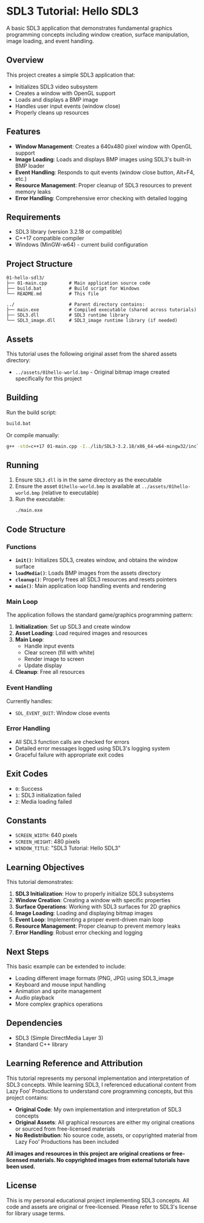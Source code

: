# SDL3 Tutorial: Hello SDL3

A basic SDL3 application that demonstrates fundamental graphics programming concepts including window creation, surface manipulation, image loading, and event handling.

## Overview

This project creates a simple SDL3 application that:
- Initializes SDL3 video subsystem
- Creates a window with OpenGL support
- Loads and displays a BMP image
- Handles user input events (window close)
- Properly cleans up resources

## Features

- **Window Management**: Creates a 640x480 pixel window with OpenGL support
- **Image Loading**: Loads and displays BMP images using SDL3's built-in BMP loader
- **Event Handling**: Responds to quit events (window close button, Alt+F4, etc.)
- **Resource Management**: Proper cleanup of SDL3 resources to prevent memory leaks
- **Error Handling**: Comprehensive error checking with detailed logging

## Requirements

- SDL3 library (version 3.2.18 or compatible)
- C++17 compatible compiler
- Windows (MinGW-w64) - current build configuration

## Project Structure

```
01-hello-sdl3/
├── 01-main.cpp        # Main application source code
├── build.bat          # Build script for Windows
└── README.md          # This file

../                    # Parent directory contains:
├── main.exe           # Compiled executable (shared across tutorials)
├── SDL3.dll           # SDL3 runtime library
└── SDL3_image.dll     # SDL3_image runtime library (if needed)
```

## Assets

This tutorial uses the following original asset from the shared assets directory:
- `../assets/01hello-world.bmp` - Original bitmap image created specifically for this project

## Building

Run the build script:
```bash
build.bat
```

Or compile manually:
```bash
g++ -std=c++17 01-main.cpp -I../lib/SDL3-3.2.18/x86_64-w64-mingw32/include -L../lib/SDL3-3.2.18/x86_64-w64-mingw32/lib -lSDL3 -o main.exe
```

## Running

1. Ensure `SDL3.dll` is in the same directory as the executable
2. Ensure the asset `01hello-world.bmp` is available at `../assets/01hello-world.bmp` (relative to executable)
3. Run the executable:
   ```bash
   ./main.exe
   ```

## Code Structure

### Functions

- **`init()`**: Initializes SDL3, creates window, and obtains the window surface
- **`loadMedia()`**: Loads BMP images from the assets directory
- **`cleanup()`**: Properly frees all SDL3 resources and resets pointers
- **`main()`**: Main application loop handling events and rendering

### Main Loop

The application follows the standard game/graphics programming pattern:

1. **Initialization**: Set up SDL3 and create window
2. **Asset Loading**: Load required images and resources
3. **Main Loop**:
   - Handle input events
   - Clear screen (fill with white)
   - Render image to screen
   - Update display
4. **Cleanup**: Free all resources

### Event Handling

Currently handles:
- `SDL_EVENT_QUIT`: Window close events

### Error Handling

- All SDL3 function calls are checked for errors
- Detailed error messages logged using SDL3's logging system
- Graceful failure with appropriate exit codes

## Exit Codes

- `0`: Success
- `1`: SDL3 initialization failed
- `2`: Media loading failed

## Constants

- `SCREEN_WIDTH`: 640 pixels
- `SCREEN_HEIGHT`: 480 pixels
- `WINDOW_TITLE`: "SDL3 Tutorial: Hello SDL3"

## Learning Objectives

This tutorial demonstrates:

1. **SDL3 Initialization**: How to properly initialize SDL3 subsystems
2. **Window Creation**: Creating a window with specific properties
3. **Surface Operations**: Working with SDL3 surfaces for 2D graphics
4. **Image Loading**: Loading and displaying bitmap images
5. **Event Loop**: Implementing a proper event-driven main loop
6. **Resource Management**: Proper cleanup to prevent memory leaks
7. **Error Handling**: Robust error checking and logging

## Next Steps

This basic example can be extended to include:
- Loading different image formats (PNG, JPG) using SDL3_image
- Keyboard and mouse input handling
- Animation and sprite management
- Audio playback
- More complex graphics operations

## Dependencies

- SDL3 (Simple DirectMedia Layer 3)
- Standard C++ library

## Learning Reference and Attribution

This tutorial represents my personal implementation and interpretation of SDL3 concepts. While learning SDL3, I referenced educational content from Lazy Foo' Productions to understand core programming concepts, but this project contains:

- **Original Code**: My own implementation and interpretation of SDL3 concepts
- **Original Assets**: All graphical resources are either my original creations or sourced from free-licensed materials
- **No Redistribution**: No source code, assets, or copyrighted material from Lazy Foo' Productions has been included

**All images and resources in this project are original creations or free-licensed materials. No copyrighted images from external tutorials have been used.**

## License

This is my personal educational project implementing SDL3 concepts. All code and assets are original or free-licensed. Please refer to SDL3's license for library usage terms.

